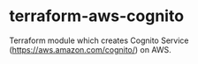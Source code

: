 # terraform-aws-cognito
Terraform module which creates Cognito Service (https://aws.amazon.com/cognito/) on AWS.
